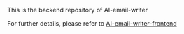 <p>This is the backend repository of AI-email-writer</p>
<p>For further details, please refer to <a href="https://github.com/Masahiro-jobson/AI-email-writer-frontend.git">AI-email-writer-frontend</a></p>
